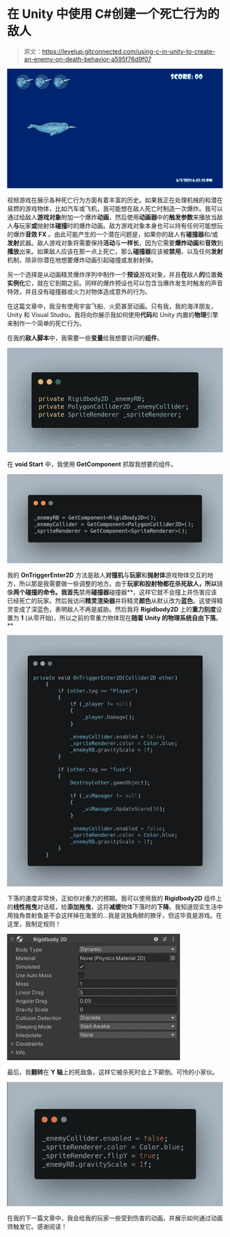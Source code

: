 # 在 Unity 中使用 C#创建一个死亡行为的敌人

> 原文：<https://levelup.gitconnected.com/using-c-in-unity-to-create-an-enemy-on-death-behavior-a595f76d9f07>

![](img/865983e636aa47411c1031e83e0f7c7b.png)

视频游戏在展示各种死亡行为方面有着丰富的历史。如果我正在处理机械的和潜在易燃的游戏物体，比如汽车或飞机，我可能想在敌人死亡时制造一次爆炸。我可以通过给敌人**游戏对象**附加一个爆炸**动画**，然后使用**动画器**中的**触发参数**来播放当敌人**与**玩家**或**抛射体**碰撞**时的爆炸动画。敌方游戏对象本身也可以持有任何可能想玩的爆炸**音效 FX** 。由此可能产生的一个潜在问题是，如果你的敌人有**碰撞器**和/或**发射**武器。敌人游戏对象将需要保持**活动**与**一样长**，因为它需要**爆炸动画**和**音效**到**播放**出来。如果敌人应该在那一点上死亡，那么**碰撞器**应该被**禁用**，以及任何**发射**机制，除非你潜在地想要爆炸动画引起碰撞或发射射弹。

另一个选择是从动画精灵爆炸序列中制作一个**预设**游戏对象，并且**在**敌人**的**位置**处实例化**它，就在它到期之前。同样的爆炸预设也可以包含当爆炸发生时触发的声音特效，并且没有碰撞器或火力对物体造成意外的行为。

在这篇文章中，我没有使用宇宙飞船、火箭甚至动画。只有我，我的海洋朋友，Unity 和 Visual Studio。我将向你展示我如何使用**代码**和 Unity 内置的**物理**引擎来制作一个简单的死亡行为。

在我的**敌人脚本**中，我需要一些**变量**给我想要访问的**组件**。

![](img/170e6bc41210a8105e1552954ab6757e.png)

在 **void Start** 中，我使用 **GetComponent** 抓取我想要的组件。

![](img/41ea552d0147418547d18dd124f3cd6c.png)

我的 **OnTriggerEnter2D** 方法是敌人**对撞机**与**玩家**和**抛射体**游戏物体交互的地方，所以那是我需要做一些调整的地方。由于**玩家和投射物都在杀死敌人，所以**镜像**两个碰撞的命令。我首先**禁用**碰撞器**碰撞器**，这样它就不会撞上并伤害应该已经死亡的玩家。然后我访问**精灵渲染器**并将精灵**颜色**从默认改为**蓝色**。这使得精灵变成了深蓝色，表明敌人不再是威胁。然后我将 **Rigidbody2D** 上的**重力刻度**设置为 **1** (从零开始)，所以之前的零重力物体现在**随着 Unity 的物理系统自由下落**。**

![](img/e2b74d2f847da5e6ec95387ffbe7aa05.png)

下落的速度非常快，正如你对重力的预期。我可以使用我的 **Rigidbody2D** 组件上的**线性拖曳**对话框，给**添加拖曳**，这将**减缓**物体下落时的**下降**。我知道现实生活中用独角兽射鱼是不会这样掉在海里的…我是说独角鲸的獠牙，但这毕竟是游戏。在这里，我制定规则！

![](img/fc6970dc2b66a68d218da6bc9292ca6d.png)

最后，我**翻转**在 **Y 轴**上的死敌鱼，这样它被杀死时会上下颠倒。可怜的小家伙。

![](img/c748097083e767445a9ddda7b12be23a.png)

在我的下一篇文章中，我会给我的玩家一些受到伤害的动画，并展示如何通过动画师触发它。感谢阅读！